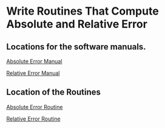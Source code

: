 # Write Routines That Compute Absolute and Relative Error

## Locations for the software manuals.

[Absolute Error Manual]()

[Relative Error Manual]()

## Location of the Routines

[Absolute Error Routine]()

[Relative Error Routine]()




